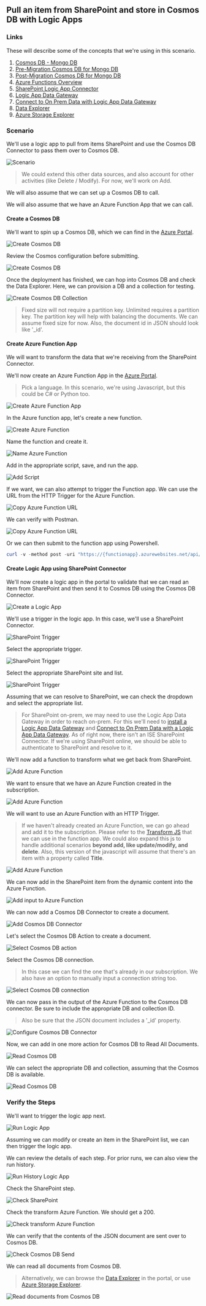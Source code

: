 ## Pull an item from SharePoint and store in Cosmos DB with Logic Apps

### Links

These will describe some of the concepts that we're using in this scenario.

1. [Cosmos DB - Mongo DB](https://docs.microsoft.com/en-us/azure/cosmos-db/mongodb-introduction)
1. [Pre-Migration Cosmos DB for Mongo DB](https://docs.microsoft.com/en-us/azure/cosmos-db/mongodb-pre-migration)
1. [Post-Migration Cosmos DB for Mongo DB](https://docs.microsoft.com/en-us/azure/cosmos-db/mongodb-post-migration)
1. [Azure Functions Overview](https://docs.microsoft.com/en-us/azure/azure-functions/functions-overview)
1. [SharePoint Logic App Connector](https://docs.microsoft.com/en-us/azure/connectors/connectors-create-api-sharepoint)
1. [Logic App Data Gateway](https://docs.microsoft.com/en-us/azure/logic-apps/logic-apps-gateway-install)
1. [Connect to On Prem Data with Logic App Data Gateway](https://docs.microsoft.com/en-us/azure/logic-apps/logic-apps-gateway-connection)
1. [Data Explorer](https://docs.microsoft.com/en-us/azure/cosmos-db/data-explorer)
1. [Azure Storage Explorer](https://azure.microsoft.com/en-us/features/storage-explorer/)

### Scenario

We'll use a logic app to pull from items SharePoint and use the Cosmos DB Connector to pass them over to Cosmos DB.

![Scenario](../Media/Scenario-Sharepoint-Logic-Apps-Cosmos-DB/sp-scenario.png 'Scenario')

> We could extend this other data sources, and also account for other activities (like Delete / Modify).  For now, we'll work on Add.

We will also assume that we can set up a Cosmos DB to call.

We will also assume that we have an Azure Function App that we can call.

#### Create a Cosmos DB

We'll want to spin up a Cosmos DB, which we can find in the [Azure Portal](portal.azure.com).

![Create Cosmos DB](../Media/Scenario-Sharepoint-Logic-Apps-Cosmos-DB/create-cosmos-db-0.png 'Create Cosmos DB')

Review the Cosmos configuration before submitting.

![Create Cosmos DB](../Media/Scenario-Sharepoint-Logic-Apps-Cosmos-DB/create-cosmos-db-1.png 'Create Cosmos DB')

Once the deployment has finished, we can hop into Cosmos DB and check the Data Explorer.  Here, we can provision a DB and a collection for testing.

![Create Cosmos DB Collection](../Media/Scenario-Sharepoint-Logic-Apps-Cosmos-DB/create-cosmos-db-2.png 'Create Cosmos DB Collection')

> Fixed size will not require a partition key.  Unlimited requires a partition key.  The partition key will help with balancing the documents.  We can assume fixed size for now.  Also, the document id in JSON should look like '_id'.

#### Create Azure Function App

We will want to transform the data that we're receiving from the SharePoint Connector.

We'll now create an Azure Function App in the [Azure Portal](portal.azure.com).

> Pick a language.  In this scenario, we're using Javascript, but this could be C# or Python too.

![Create Azure Function App](../Media/Scenario-Sharepoint-Logic-Apps-Cosmos-DB/create-azure-function-0.png 'Create Azure Function App')

In the Azure function app, let's create a new function.

![Create Azure Function](../Media/Scenario-Sharepoint-Logic-Apps-Cosmos-DB/create-azure-function-1.png 'Create Azure Function')

Name the function and create it.

![Name Azure Function](../Media/Scenario-Sharepoint-Logic-Apps-Cosmos-DB/create-azure-function-2.png 'Name Azure Function')

Add in the appropriate script, save, and run the app.

![Add Script](../Media/Scenario-Sharepoint-Logic-Apps-Cosmos-DB/create-azure-function-3.png 'Add Script')

If we want, we can also attempt to trigger the Function app.  We can use the URL from the HTTP Trigger for the Azure Function.

![Copy Azure Function URL](../Media/Scenario-Sharepoint-Logic-Apps-Cosmos-DB/create-azure-function-4.png 'Copy Azure Function URL')

We can verify with Postman.

![Copy Azure Function URL](../Media/Scenario-Sharepoint-Logic-Apps-Cosmos-DB/create-azure-function-5.png 'Copy Azure Function URL')

Or we can then submit to the function app using Powershell.

```powershell
curl -v -method post -uri "https://{functionapp}.azurewebsites.net/api/{functionname}?code={functionappkey}" -H @{'Content-Type' = 'application/json'} -body @{'some JSON'}
```

#### Create Logic App using SharePoint Connector
We'll now create a logic app in the portal to validate that we can read an item from SharePoint and then send it to Cosmos DB using the Cosmos DB Connector.

![Create a Logic App](../Media/Scenario-Sharepoint-Logic-Apps-Cosmos-DB/create-logic-app.png 'Create A Logic App')

We'll use a trigger in the logic app.  In this case, we'll use a SharePoint Connector.

![SharePoint Trigger](../Media/Scenario-Sharepoint-Logic-Apps-Cosmos-DB/sharepoint-trigger-0.png 'SharePoint Trigger')

Select the appropriate trigger.

![SharePoint Trigger](../Media/Scenario-Sharepoint-Logic-Apps-Cosmos-DB/sharepoint-trigger-1.png 'SharePoint Trigger')

Select the appropriate SharePoint site and list.

![SharePoint Trigger](../Media/Scenario-Sharepoint-Logic-Apps-Cosmos-DB/sharepoint-trigger-2.png 'SharePoint Trigger')

Assuming that we can resolve to SharePoint, we can check the dropdown and select the appropriate list.

> For SharePoint on-prem, we may need to use the Logic App Data Gateway in order to reach on-prem.   For this we'll need to [install a Logic App Data Gateway](https://docs.microsoft.com/en-us/azure/logic-apps/logic-apps-gateway-install) and [Connect to On Prem Data with a Logic App Data Gateway](https://docs.microsoft.com/en-us/azure/logic-apps/logic-apps-gateway-connection).  As of right now, there isn't an ISE SharePoint Connector.  If we're using SharePoint online, we should be able to authenticate to SharePoint and resolve to it.

We'll now add a function to transform what we get back from SharePoint.

![Add Azure Function](../Media/Scenario-Sharepoint-Logic-Apps-Cosmos-DB/add-azure-function-0.png 'Add Azure Function')

We want to ensure that we have an Azure Function created in the subscription.

![Add Azure Function](../Media/Scenario-Sharepoint-Logic-Apps-Cosmos-DB/add-azure-function-1.png 'Add Azure Function')

We will want to use an Azure Function with an HTTP Trigger.

> If we haven't already created an Azure Function, we can go ahead and add it to the subscription.  Please refer to the [Transform JS](../FunctionApps/SharePoint-Logic-Apps-Cosmos-DB/index.js) that we can use in the function app.  We could also expand this js to handle additional scenarios **beyond add, like update/modify, and delete**.  Also, this version of the javascript will assume that there's an item with a property called **Title**.

![Add Azure Function](../Media/Scenario-Sharepoint-Logic-Apps-Cosmos-DB/add-azure-function-2.png 'Add Azure Function')

We can now add in the SharePoint item from the dynamic content into the Azure Function.

![Add input to Azure Function](../Media/Scenario-Sharepoint-Logic-Apps-Cosmos-DB/add-azure-function-3.png 'Add input to Azure Function')

We can now add a Cosmos DB Connector to create a document.

![Add Cosmos DB Connector](../Media/Scenario-Sharepoint-Logic-Apps-Cosmos-DB/connect-cosmos-db-0.png 'Add Cosmos DB Connector')

Let's select the Cosmos DB Action to create a document.

![Select Cosmos DB action](../Media/Scenario-Sharepoint-Logic-Apps-Cosmos-DB/connect-cosmos-db-1.png 'Select Cosmos DB action')

Select the Cosmos DB connection.

> In this case we can find the one that's already in our subscription.  We also have an option to manually input a connection string too.

![Select Cosmos DB connection](../Media/Scenario-Sharepoint-Logic-Apps-Cosmos-DB/connect-cosmos-db-2.png 'Select Cosmos DB connection')

We can now pass in the output of the Azure Function to the Cosmos DB connector.  Be sure to include the appropriate DB and collection ID.

> Also be sure that the JSON document includes a '_id' property. 

![Configure Cosmos DB Connector](../Media/Scenario-Sharepoint-Logic-Apps-Cosmos-DB/connect-cosmos-db-3.png 'Configure Cosmos DB Connector')

Now, we can add in one more action for Cosmos DB to Read All Documents.

![Read Cosmos DB](../Media/Scenario-Sharepoint-Logic-Apps-Cosmos-DB/read-cosmos-db-0.png 'Read Cosmos DB')

We can select the appropriate DB and collection, assuming that the Cosmos DB is available.

![Read Cosmos DB](../Media/Scenario-Sharepoint-Logic-Apps-Cosmos-DB/read-cosmos-db-1.png 'Read Cosmos DB')

### Verify the Steps

We'll want to trigger the logic app next.

![Run Logic App](../Media/Scenario-Sharepoint-Logic-Apps-Cosmos-DB/verify-logic-app-0.png 'Run Logic App')

Assuming we can modify or create an item in the SharePoint list, we can then trigger the logic app.

We can review the details of each step.  For prior runs, we can also view the run history.

![Run History Logic App](../Media/Scenario-Sharepoint-Logic-Apps-Cosmos-DB/verify-logic-app-run-history.png 'Run History Logic App')

Check the SharePoint step.

![Check SharePoint](../Media/Scenario-Sharepoint-Logic-Apps-Cosmos-DB/verify-logic-app-1.png 'Check SharePoint')

Check the transform Azure Function.  We should get a 200.

![Check transform Azure Function](../Media/Scenario-Sharepoint-Logic-Apps-Cosmos-DB/verify-logic-app-2.png 'Check transform Azure Function')

We can verify that the contents of the JSON document are sent over to Cosmos DB.

![Check Cosmos DB Send](../Media/Scenario-Sharepoint-Logic-Apps-Cosmos-DB/verify-logic-app-3.png 'Check Cosmos DB Send')

We can read all documents from Cosmos DB.

> Alternatively, we can browse the [Data Explorer](https://docs.microsoft.com/en-us/azure/cosmos-db/data-explorer) in the portal, or use [Azure Storage Explorer](https://azure.microsoft.com/en-us/features/storage-explorer/).

![Read documents from Cosmos DB](../Media/Scenario-Sharepoint-Logic-Apps-Cosmos-DB/verify-logic-app-4.png 'Read documents from Cosmos DB')


